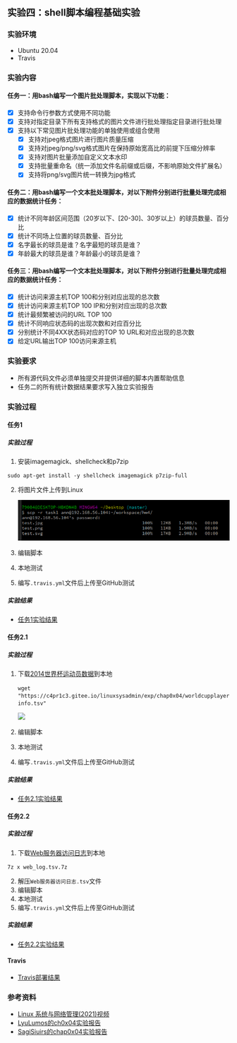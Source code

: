 ## 实验四：shell脚本编程基础实验

### 实验环境

- Ubuntu 20.04
- Travis

### 实验内容

#### 任务一：用bash编写一个图片批处理脚本，实现以下功能：
- [x] 支持命令行参数方式使用不同功能
- [x] 支持对指定目录下所有支持格式的图片文件进行批处理指定目录进行批处理
- [x] 支持以下常见图片批处理功能的单独使用或组合使用
  - [x] 支持对jpeg格式图片进行图片质量压缩
  - [x] 支持对jpeg/png/svg格式图片在保持原始宽高比的前提下压缩分辨率
  - [x] 支持对图片批量添加自定义文本水印
  - [x] 支持批量重命名（统一添加文件名前缀或后缀，不影响原始文件扩展名）
  - [x] 支持将png/svg图片统一转换为jpg格式

#### 任务二：用bash编写一个文本批处理脚本，对以下附件分别进行批量处理完成相应的数据统计任务：

- [x] 统计不同年龄区间范围（20岁以下、[20-30]、30岁以上）的球员数量、百分比
- [x] 统计不同场上位置的球员数量、百分比
- [x] 名字最长的球员是谁？名字最短的球员是谁？
- [x] 年龄最大的球员是谁？年龄最小的球员是谁？

#### 任务三：用bash编写一个文本批处理脚本，对以下附件分别进行批量处理完成相应的数据统计任务：

- [x] 统计访问来源主机TOP 100和分别对应出现的总次数
- [x] 统计访问来源主机TOP 100 IP和分别对应出现的总次数
- [x] 统计最频繁被访问的URL TOP 100
- [x] 统计不同响应状态码的出现次数和对应百分比
- [x] 分别统计不同4XX状态码对应的TOP 10 URL和对应出现的总次数
- [x] 给定URL输出TOP 100访问来源主机

### 实验要求

- 所有源代码文件必须单独提交并提供详细的脚本内置帮助信息
- 任务二的所有统计数据结果要求写入独立实验报告

### 实验过程

#### 任务1

##### 实验过程

1. 安装imagemagick、shellcheck和p7zip
```sudo apt-get update 
sudo apt-get install -y shellcheck imagemagick p7zip-full
```

2. 将图片文件上传到Linux
   
   ![](img/上传图片.png)

3. 编辑脚本

4. 本地测试

5. 编写`.travis.yml`文件后上传至GitHub测试

##### 实验结果

- [任务1实验结果](./任务1结果.md)

#### 任务2.1

##### 实验过程

1. 下载[2014世界杯运动员数据](https://c4pr1c3.github.io/LinuxSysAdmin/exp/chap0x04/worldcupplayerinfo.tsv)到本地
   
   ```wget "https://c4pr1c3.gitee.io/linuxsysadmin/exp/chap0x04/worldcupplayerinfo.tsv"```

   ![](img/下载数据文件.png)

2. 编辑脚本
3. 本地测试
4. 编写`.travis.yml`文件后上传至GitHub测试

##### 实验结果

- [任务2.1实验结果](./任务2.1结果.md)

#### 任务2.2

##### 实验过程

1. 下载[Web服务器访问日志](https://c4pr1c3.github.io/LinuxSysAdmin/exp/chap0x04/web_log.tsv.7z)到本地

```wget "https://c4pr1c3.gitee.io/linuxsysadmin/exp/chap0x04/worldcupplayerinfo.tsv"
7z x web_log.tsv.7z
```
2. 解压`Web服务器访问日志.tsv`文件
3.  编辑脚本
4. 本地测试
5. 编写`.travis.yml`文件后上传至GitHub测试

##### 实验结果

- [任务2.2实验结果](./任务2.2结果.md)

#### Travis

- [Travis部署结果](https://travis-ci.com/github/CUCCS/2021-linux-public-Annna777)

### 参考资料
- [Linux 系统与网络管理(2021)视频](https://www.bilibili.com/video/BV1Hb4y1R7FE?p=79)
- [LyuLumos的ch0x04实验报告](https://github.com/CUCCS/linux-2020-LyuLumos/blob/ch0x04/ch0x04/%E7%AC%AC%E5%9B%9B%E6%AC%A1%E5%AE%9E%E9%AA%8C%E6%8A%A5%E5%91%8A.md)
- [SagiSiuirs的chap0x04实验报告](https://github.com/CUCCS/2021-linux-public-SagiSiuirs/blob/chap0x04/%E5%AE%9E%E9%AA%8C%E6%8A%A5%E5%91%8A%E5%9B%9B.md)